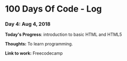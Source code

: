 # 100 Days Of Code - Log

### Day 4: Aug 4, 2018

**Today's Progress**: introduction to basic HTML and HTML5

**Thoughts:** To learn programming. 

**Link to work:** Freecodecamp
